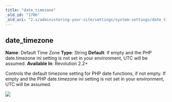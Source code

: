 ```yaml
---
title: "date_timezone"
_old_id: "1706"
_old_uri: "2.x/administering-your-site/settings/system-settings/date_timezone"
---
```


## date\_timezone

 **Name**: Default Time Zone
**Type**: String
**Default**: If empty and the PHP date.timezone ini setting is not set in your environment, UTC will be assumed.
**Available In**: Revolution 2.2+

 Controls the default timezone setting for PHP date functions, if not empty. If empty and the PHP date.timezone ini setting is not set in your environment, UTC will be assumed.

![](/download/attachments/550627ddd9b3c32fa5fd3387713782e2/modx-date-timezone-default.png)
